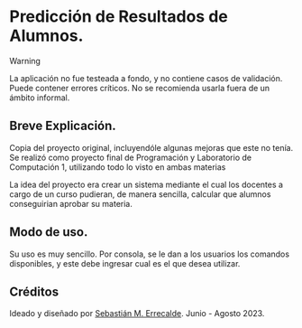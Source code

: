 # **Predicción de Resultados de Alumnos.**

>[!WARNING]
>La aplicación no fue testeada a fondo, y no contiene casos de validación. Puede contener errores críticos. No se recomienda usarla fuera de un ámbito informal.

## Breve Explicación.
Copia del proyecto original, incluyendóle algunas mejoras que este no tenía. Se realizó como proyecto final de Programación y Laboratorio de Computación 1, utilizando todo lo visto en ambas materias

La idea del proyecto era crear un sistema mediante el cual los docentes a cargo de un curso pudieran, de manera sencilla, calcular que alumnos conseguirian aprobar su materia.

## Modo de uso.
Su uso es muy sencillo. Por consola, se le dan a los usuarios los comandos disponibles, y este debe ingresar cual es el que desea utilizar.

## Créditos
Ideado y diseñado por [Sebastián M. Errecalde](https://github.com/cer0uno1). Junio - Agosto 2023.
